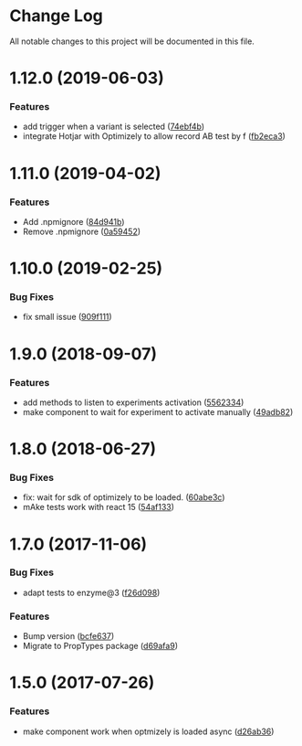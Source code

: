 # Change Log

All notable changes to this project will be documented in this file.

<a name="1.12.0"></a>
# 1.12.0 (2019-06-03)


### Features

* add trigger when a variant is selected ([74ebf4b](https://github.com/SUI-Components/schibsted-spain-components/commit/74ebf4b))
* integrate Hotjar with Optimizely to allow record AB test by f ([fb2eca3](https://github.com/SUI-Components/schibsted-spain-components/commit/fb2eca3))



<a name="1.11.0"></a>
# 1.11.0 (2019-04-02)


### Features

* Add .npmignore ([84d941b](https://github.com/SUI-Components/schibsted-spain-components/commit/84d941b))
* Remove .npmignore ([0a59452](https://github.com/SUI-Components/schibsted-spain-components/commit/0a59452))



<a name="1.10.0"></a>
# 1.10.0 (2019-02-25)


### Bug Fixes

* fix small issue ([909f111](https://github.com/SUI-Components/schibsted-spain-components/commit/909f111))



<a name="1.9.0"></a>
# 1.9.0 (2018-09-07)


### Features

* add methods to listen to experiments activation ([5562334](https://github.com/SUI-Components/schibsted-spain-components/commit/5562334))
* make component to wait for experiment to activate manually ([49adb82](https://github.com/SUI-Components/schibsted-spain-components/commit/49adb82))



<a name="1.8.0"></a>
# 1.8.0 (2018-06-27)


### Bug Fixes

* fix: wait for sdk of optimizely to be loaded. ([60abe3c](https://github.com/SUI-Components/schibsted-spain-components/commit/60abe3c))
* mAke tests work with react 15 ([54af133](https://github.com/SUI-Components/schibsted-spain-components/commit/54af133))



<a name="1.7.0"></a>
# 1.7.0 (2017-11-06)


### Bug Fixes

* adapt tests to enzyme@3 ([f26d098](https://github.com/SUI-Components/schibsted-spain-components/commit/f26d098))


### Features

* Bump version ([bcfe637](https://github.com/SUI-Components/schibsted-spain-components/commit/bcfe637))
* Migrate to PropTypes package ([d69afa9](https://github.com/SUI-Components/schibsted-spain-components/commit/d69afa9))



<a name="1.5.0"></a>
# 1.5.0 (2017-07-26)


### Features

* make component work when optmizely is loaded async ([d26ab36](https://github.com/SUI-Components/schibsted-spain-components/commit/d26ab36))



